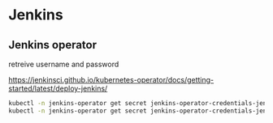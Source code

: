# Jenkins
## Jenkins operator

retreive username and password

https://jenkinsci.github.io/kubernetes-operator/docs/getting-started/latest/deploy-jenkins/


```bash
kubectl -n jenkins-operator get secret jenkins-operator-credentials-jenkins -o 'jsonpath={.data.user}' | base64 -d ; echo
kubectl -n jenkins-operator get secret jenkins-operator-credentials-jenkins -o 'jsonpath={.data.password}' | base64 -d ; echo
```